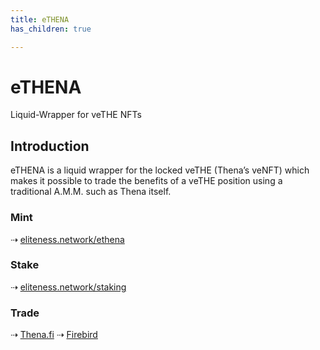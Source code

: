 ```yaml
---
title: eTHENA
has_children: true

---
```


# eTHENA
Liquid-Wrapper for veTHE NFTs

## Introduction
eTHENA is a liquid wrapper for the locked veTHE (Thena’s veNFT) which makes it possible to trade the benefits of a veTHE position using a traditional A.M.M. such as Thena itself.
### Mint 
⇢ [eliteness.network/ethena](https://eliteness.network/ethena)
### Stake 
⇢ [eliteness.network/staking](https://eliteness.network/staking)
### Trade 
⇢ [Thena.fi](https://thena.fi/swap)
⇢ [Firebird](https://app.firebird.finance/swap)
